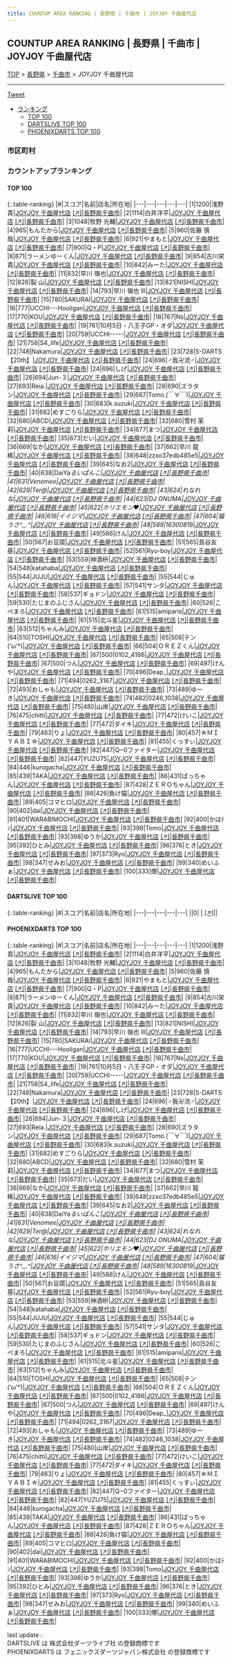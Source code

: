 ```yaml
---
title: COUNTUP AREA RANKING | 長野県 | 千曲市 | JOYJOY 千曲屋代店
---
```

## COUNTUP AREA RANKING | 長野県 | 千曲市 | JOYJOY 千曲屋代店

[TOP](/darts/rank/) > [長野県](/darts/rank/長野県/) > [千曲市](/darts/rank/長野県/千曲市/) > JOYJOY 千曲屋代店

___

<a href="https://twitter.com/share?ref_src=twsrc%5Etfw" data-text="COUNTUP AREA RANKING | 長野県千曲市JOYJOY 千曲屋代店" class="twitter-share-button" data-hashtags="DARTSLIVE,PHOENIXDARTS,darts,ダーツ" data-show-count="false">Tweet</a>

* [ランキング](#カウントアップランキング)
    * [TOP 100](#top-100)
    * [DARTSLIVE TOP 100](#dartslive-top-100)
    * [PHOENIXDARTS TOP 100](#phoenixdarts-top-100)

### 市区町村

<ul>

</ul>

### カウントアップランキング

#### TOP 100



{:.table-ranking}
|#|スコア|名前|店名|所在地|
|---|---|---|---|---|
|1|1200|<span class="rank-name-pd"><span class="pro-icon-pd"></span>浅野 貴</span>|<a href="/darts/rank/shops/91165.html">JOYJOY 千曲屋代店</a> <a href="https://vs.phoenixdarts.com/jp/shop/shopDetailInfo/s_91165?s_seq=91165">[↗]</a>|<a href="/darts/rank/長野県/千曲市">長野県千曲市</a>|
|2|1114|<span class="rank-name-pd">白井洋平</span>|<a href="/darts/rank/shops/91165.html">JOYJOY 千曲屋代店</a> <a href="https://vs.phoenixdarts.com/jp/shop/shopDetailInfo/s_91165?s_seq=91165">[↗]</a>|<a href="/darts/rank/長野県/千曲市">長野県千曲市</a>|
|3|1048|<span class="rank-name-pd"><span class="pro-icon-pd"></span>牧野 光輔</span>|<a href="/darts/rank/shops/91165.html">JOYJOY 千曲屋代店</a> <a href="https://vs.phoenixdarts.com/jp/shop/shopDetailInfo/s_91165?s_seq=91165">[↗]</a>|<a href="/darts/rank/長野県/千曲市">長野県千曲市</a>|
|4|965|<span class="rank-name-pd">もんたから</span>|<a href="/darts/rank/shops/91165.html">JOYJOY 千曲屋代店</a> <a href="https://vs.phoenixdarts.com/jp/shop/shopDetailInfo/s_91165?s_seq=91165">[↗]</a>|<a href="/darts/rank/長野県/千曲市">長野県千曲市</a>|
|5|960|<span class="rank-name-pd"><span class="pro-icon-pd"></span>佐藤  慎哉</span>|<a href="/darts/rank/shops/91165.html">JOYJOY 千曲屋代店</a> <a href="https://vs.phoenixdarts.com/jp/shop/shopDetailInfo/s_91165?s_seq=91165">[↗]</a>|<a href="/darts/rank/長野県/千曲市">長野県千曲市</a>|
|6|921|<span class="rank-name-pd">やまもと</span>|<a href="/darts/rank/shops/91165.html">JOYJOY 千曲屋代店</a> <a href="https://vs.phoenixdarts.com/jp/shop/shopDetailInfo/s_91165?s_seq=91165">[↗]</a>|<a href="/darts/rank/長野県/千曲市">長野県千曲市</a>|
|7|900|<span class="rank-name-pd">Q・P</span>|<a href="/darts/rank/shops/91165.html">JOYJOY 千曲屋代店</a> <a href="https://vs.phoenixdarts.com/jp/shop/shopDetailInfo/s_91165?s_seq=91165">[↗]</a>|<a href="/darts/rank/長野県/千曲市">長野県千曲市</a>|
|8|871|<span class="rank-name-pd">ラーメンゆーくん</span>|<a href="/darts/rank/shops/91165.html">JOYJOY 千曲屋代店</a> <a href="https://vs.phoenixdarts.com/jp/shop/shopDetailInfo/s_91165?s_seq=91165">[↗]</a>|<a href="/darts/rank/長野県/千曲市">長野県千曲市</a>|
|9|854|<span class="rank-name-pd">古川栄貴</span>|<a href="/darts/rank/shops/91165.html">JOYJOY 千曲屋代店</a> <a href="https://vs.phoenixdarts.com/jp/shop/shopDetailInfo/s_91165?s_seq=91165">[↗]</a>|<a href="/darts/rank/長野県/千曲市">長野県千曲市</a>|
|10|842|<span class="rank-name-pd">みーた</span>|<a href="/darts/rank/shops/91165.html">JOYJOY 千曲屋代店</a> <a href="https://vs.phoenixdarts.com/jp/shop/shopDetailInfo/s_91165?s_seq=91165">[↗]</a>|<a href="/darts/rank/長野県/千曲市">長野県千曲市</a>|
|11|832|<span class="rank-name-pd">早川 嶺也</span>|<a href="/darts/rank/shops/91165.html">JOYJOY 千曲屋代店</a> <a href="https://vs.phoenixdarts.com/jp/shop/shopDetailInfo/s_91165?s_seq=91165">[↗]</a>|<a href="/darts/rank/長野県/千曲市">長野県千曲市</a>|
|12|826|<span class="rank-name-pd">裂 山</span>|<a href="/darts/rank/shops/91165.html">JOYJOY 千曲屋代店</a> <a href="https://vs.phoenixdarts.com/jp/shop/shopDetailInfo/s_91165?s_seq=91165">[↗]</a>|<a href="/darts/rank/長野県/千曲市">長野県千曲市</a>|
|13|821|<span class="rank-name-pd">NISHI</span>|<a href="/darts/rank/shops/91165.html">JOYJOY 千曲屋代店</a> <a href="https://vs.phoenixdarts.com/jp/shop/shopDetailInfo/s_91165?s_seq=91165">[↗]</a>|<a href="/darts/rank/長野県/千曲市">長野県千曲市</a>|
|14|793|<span class="rank-name-pd">早川 嶺也 lll</span>|<a href="/darts/rank/shops/91165.html">JOYJOY 千曲屋代店</a> <a href="https://vs.phoenixdarts.com/jp/shop/shopDetailInfo/s_91165?s_seq=91165">[↗]</a>|<a href="/darts/rank/長野県/千曲市">長野県千曲市</a>|
|15|780|<span class="rank-name-pd">SAKURAI</span>|<a href="/darts/rank/shops/91165.html">JOYJOY 千曲屋代店</a> <a href="https://vs.phoenixdarts.com/jp/shop/shopDetailInfo/s_91165?s_seq=91165">[↗]</a>|<a href="/darts/rank/長野県/千曲市">長野県千曲市</a>|
|16|777|<span class="rank-name-pd">UCCHI---Hooligan</span>|<a href="/darts/rank/shops/91165.html">JOYJOY 千曲屋代店</a> <a href="https://vs.phoenixdarts.com/jp/shop/shopDetailInfo/s_91165?s_seq=91165">[↗]</a>|<a href="/darts/rank/長野県/千曲市">長野県千曲市</a>|
|17|770|<span class="rank-name-pd">KOU</span>|<a href="/darts/rank/shops/91165.html">JOYJOY 千曲屋代店</a> <a href="https://vs.phoenixdarts.com/jp/shop/shopDetailInfo/s_91165?s_seq=91165">[↗]</a>|<a href="/darts/rank/長野県/千曲市">長野県千曲市</a>|
|18|767|<span class="rank-name-pd">Ns</span>|<a href="/darts/rank/shops/91165.html">JOYJOY 千曲屋代店</a> <a href="https://vs.phoenixdarts.com/jp/shop/shopDetailInfo/s_91165?s_seq=91165">[↗]</a>|<a href="/darts/rank/長野県/千曲市">長野県千曲市</a>|
|19|761|<span class="rank-name-pd">10月5日・八王子GP・オダ</span>|<a href="/darts/rank/shops/91165.html">JOYJOY 千曲屋代店</a> <a href="https://vs.phoenixdarts.com/jp/shop/shopDetailInfo/s_91165?s_seq=91165">[↗]</a>|<a href="/darts/rank/長野県/千曲市">長野県千曲市</a>|
|20|759|<span class="rank-name-pd">UCCHI-----</span>|<a href="/darts/rank/shops/91165.html">JOYJOY 千曲屋代店</a> <a href="https://vs.phoenixdarts.com/jp/shop/shopDetailInfo/s_91165?s_seq=91165">[↗]</a>|<a href="/darts/rank/長野県/千曲市">長野県千曲市</a>|
|21|758|<span class="rank-name-pd">S4_life</span>|<a href="/darts/rank/shops/91165.html">JOYJOY 千曲屋代店</a> <a href="https://vs.phoenixdarts.com/jp/shop/shopDetailInfo/s_91165?s_seq=91165">[↗]</a>|<a href="/darts/rank/長野県/千曲市">長野県千曲市</a>|
|22|748|<span class="rank-name-pd">Nakamura</span>|<a href="/darts/rank/shops/91165.html">JOYJOY 千曲屋代店</a> <a href="https://vs.phoenixdarts.com/jp/shop/shopDetailInfo/s_91165?s_seq=91165">[↗]</a>|<a href="/darts/rank/長野県/千曲市">長野県千曲市</a>|
|23|728|<span class="rank-name-pd">S-DARTS【20th】</span>|<a href="/darts/rank/shops/91165.html">JOYJOY 千曲屋代店</a> <a href="https://vs.phoenixdarts.com/jp/shop/shopDetailInfo/s_91165?s_seq=91165">[↗]</a>|<a href="/darts/rank/長野県/千曲市">長野県千曲市</a>|
|24|696|<span class="rank-name-pd">♂我卍流♂</span>|<a href="/darts/rank/shops/91165.html">JOYJOY 千曲屋代店</a> <a href="https://vs.phoenixdarts.com/jp/shop/shopDetailInfo/s_91165?s_seq=91165">[↗]</a>|<a href="/darts/rank/長野県/千曲市">長野県千曲市</a>|
|24|696|<span class="rank-name-pd">しげ</span>|<a href="/darts/rank/shops/91165.html">JOYJOY 千曲屋代店</a> <a href="https://vs.phoenixdarts.com/jp/shop/shopDetailInfo/s_91165?s_seq=91165">[↗]</a>|<a href="/darts/rank/長野県/千曲市">長野県千曲市</a>|
|26|694|<span class="rank-name-pd">Jun-３</span>|<a href="/darts/rank/shops/91165.html">JOYJOY 千曲屋代店</a> <a href="https://vs.phoenixdarts.com/jp/shop/shopDetailInfo/s_91165?s_seq=91165">[↗]</a>|<a href="/darts/rank/長野県/千曲市">長野県千曲市</a>|
|27|693|<span class="rank-name-pd">Reia.</span>|<a href="/darts/rank/shops/91165.html">JOYJOY 千曲屋代店</a> <a href="https://vs.phoenixdarts.com/jp/shop/shopDetailInfo/s_91165?s_seq=91165">[↗]</a>|<a href="/darts/rank/長野県/千曲市">長野県千曲市</a>|
|28|690|<span class="rank-name-pd">ズラタン</span>|<a href="/darts/rank/shops/91165.html">JOYJOY 千曲屋代店</a> <a href="https://vs.phoenixdarts.com/jp/shop/shopDetailInfo/s_91165?s_seq=91165">[↗]</a>|<a href="/darts/rank/長野県/千曲市">長野県千曲市</a>|
|29|687|<span class="rank-name-pd">Tomo.(￣∀￣)</span>|<a href="/darts/rank/shops/91165.html">JOYJOY 千曲屋代店</a> <a href="https://vs.phoenixdarts.com/jp/shop/shopDetailInfo/s_91165?s_seq=91165">[↗]</a>|<a href="/darts/rank/長野県/千曲市">長野県千曲市</a>|
|30|683|<span class="rank-name-pd">k.suzuki</span>|<a href="/darts/rank/shops/91165.html">JOYJOY 千曲屋代店</a> <a href="https://vs.phoenixdarts.com/jp/shop/shopDetailInfo/s_91165?s_seq=91165">[↗]</a>|<a href="/darts/rank/長野県/千曲市">長野県千曲市</a>|
|31|682|<span class="rank-name-pd">めすごりら</span>|<a href="/darts/rank/shops/91165.html">JOYJOY 千曲屋代店</a> <a href="https://vs.phoenixdarts.com/jp/shop/shopDetailInfo/s_91165?s_seq=91165">[↗]</a>|<a href="/darts/rank/長野県/千曲市">長野県千曲市</a>|
|32|680|<span class="rank-name-pd">ABCD</span>|<a href="/darts/rank/shops/91165.html">JOYJOY 千曲屋代店</a> <a href="https://vs.phoenixdarts.com/jp/shop/shopDetailInfo/s_91165?s_seq=91165">[↗]</a>|<a href="/darts/rank/長野県/千曲市">長野県千曲市</a>|
|32|680|<span class="rank-name-pd">雪村 茉莉</span>|<a href="/darts/rank/shops/91165.html">JOYJOY 千曲屋代店</a> <a href="https://vs.phoenixdarts.com/jp/shop/shopDetailInfo/s_91165?s_seq=91165">[↗]</a>|<a href="/darts/rank/長野県/千曲市">長野県千曲市</a>|
|34|677|<span class="rank-name-pd">まつ</span>|<a href="/darts/rank/shops/91165.html">JOYJOY 千曲屋代店</a> <a href="https://vs.phoenixdarts.com/jp/shop/shopDetailInfo/s_91165?s_seq=91165">[↗]</a>|<a href="/darts/rank/長野県/千曲市">長野県千曲市</a>|
|35|673|<span class="rank-name-pd">だい</span>|<a href="/darts/rank/shops/91165.html">JOYJOY 千曲屋代店</a> <a href="https://vs.phoenixdarts.com/jp/shop/shopDetailInfo/s_91165?s_seq=91165">[↗]</a>|<a href="/darts/rank/長野県/千曲市">長野県千曲市</a>|
|36|669|<span class="rank-name-pd">なか</span>|<a href="/darts/rank/shops/91165.html">JOYJOY 千曲屋代店</a> <a href="https://vs.phoenixdarts.com/jp/shop/shopDetailInfo/s_91165?s_seq=91165">[↗]</a>|<a href="/darts/rank/長野県/千曲市">長野県千曲市</a>|
|37|662|<span class="rank-name-pd">早川 龍稀</span>|<a href="/darts/rank/shops/91165.html">JOYJOY 千曲屋代店</a> <a href="https://vs.phoenixdarts.com/jp/shop/shopDetailInfo/s_91165?s_seq=91165">[↗]</a>|<a href="/darts/rank/長野県/千曲市">長野県千曲市</a>|
|38|648|<span class="rank-name-pd">zzxo37edb485e5</span>|<a href="/darts/rank/shops/91165.html">JOYJOY 千曲屋代店</a> <a href="https://vs.phoenixdarts.com/jp/shop/shopDetailInfo/s_91165?s_seq=91165">[↗]</a>|<a href="/darts/rank/長野県/千曲市">長野県千曲市</a>|
|39|645|<span class="rank-name-pd">なお2</span>|<a href="/darts/rank/shops/91165.html">JOYJOY 千曲屋代店</a> <a href="https://vs.phoenixdarts.com/jp/shop/shopDetailInfo/s_91165?s_seq=91165">[↗]</a>|<a href="/darts/rank/長野県/千曲市">長野県千曲市</a>|
|40|638|<span class="rank-name-pd">DaiYa*るいぱんこ</span>|<a href="/darts/rank/shops/91165.html">JOYJOY 千曲屋代店</a> <a href="https://vs.phoenixdarts.com/jp/shop/shopDetailInfo/s_91165?s_seq=91165">[↗]</a>|<a href="/darts/rank/長野県/千曲市">長野県千曲市</a>|
|41|631|<span class="rank-name-pd">Venomee</span>|<a href="/darts/rank/shops/91165.html">JOYJOY 千曲屋代店</a> <a href="https://vs.phoenixdarts.com/jp/shop/shopDetailInfo/s_91165?s_seq=91165">[↗]</a>|<a href="/darts/rank/長野県/千曲市">長野県千曲市</a>|
|42|629|<span class="rank-name-pd">Ter@</span>|<a href="/darts/rank/shops/91165.html">JOYJOY 千曲屋代店</a> <a href="https://vs.phoenixdarts.com/jp/shop/shopDetailInfo/s_91165?s_seq=91165">[↗]</a>|<a href="/darts/rank/長野県/千曲市">長野県千曲市</a>|
|43|624|<span class="rank-name-pd">れなれな</span>|<a href="/darts/rank/shops/91165.html">JOYJOY 千曲屋代店</a> <a href="https://vs.phoenixdarts.com/jp/shop/shopDetailInfo/s_91165?s_seq=91165">[↗]</a>|<a href="/darts/rank/長野県/千曲市">長野県千曲市</a>|
|44|623|<span class="rank-name-pd">DJ ONUMA</span>|<a href="/darts/rank/shops/91165.html">JOYJOY 千曲屋代店</a> <a href="https://vs.phoenixdarts.com/jp/shop/shopDetailInfo/s_91165?s_seq=91165">[↗]</a>|<a href="/darts/rank/長野県/千曲市">長野県千曲市</a>|
|45|622|<span class="rank-name-pd">ホリエモン❤︎</span>|<a href="/darts/rank/shops/91165.html">JOYJOY 千曲屋代店</a> <a href="https://vs.phoenixdarts.com/jp/shop/shopDetailInfo/s_91165?s_seq=91165">[↗]</a>|<a href="/darts/rank/長野県/千曲市">長野県千曲市</a>|
|46|616|<span class="rank-name-pd">イイジマ</span>|<a href="/darts/rank/shops/91165.html">JOYJOY 千曲屋代店</a> <a href="https://vs.phoenixdarts.com/jp/shop/shopDetailInfo/s_91165?s_seq=91165">[↗]</a>|<a href="/darts/rank/長野県/千曲市">長野県千曲市</a>|
|47|604|<span class="rank-name-pd">猫うさ^._.^</span>|<a href="/darts/rank/shops/91165.html">JOYJOY 千曲屋代店</a> <a href="https://vs.phoenixdarts.com/jp/shop/shopDetailInfo/s_91165?s_seq=91165">[↗]</a>|<a href="/darts/rank/長野県/千曲市">長野県千曲市</a>|
|48|589|<span class="rank-name-pd">163008*19</span>|<a href="/darts/rank/shops/91165.html">JOYJOY 千曲屋代店</a> <a href="https://vs.phoenixdarts.com/jp/shop/shopDetailInfo/s_91165?s_seq=91165">[↗]</a>|<a href="/darts/rank/長野県/千曲市">長野県千曲市</a>|
|49|586|<span class="rank-name-pd">けん</span>|<a href="/darts/rank/shops/91165.html">JOYJOY 千曲屋代店</a> <a href="https://vs.phoenixdarts.com/jp/shop/shopDetailInfo/s_91165?s_seq=91165">[↗]</a>|<a href="/darts/rank/長野県/千曲市">長野県千曲市</a>|
|50|567|<span class="rank-name-pd">お豆腐</span>|<a href="/darts/rank/shops/91165.html">JOYJOY 千曲屋代店</a> <a href="https://vs.phoenixdarts.com/jp/shop/shopDetailInfo/s_91165?s_seq=91165">[↗]</a>|<a href="/darts/rank/長野県/千曲市">長野県千曲市</a>|
|51|565|<span class="rank-name-pd">島谷友基</span>|<a href="/darts/rank/shops/91165.html">JOYJOY 千曲屋代店</a> <a href="https://vs.phoenixdarts.com/jp/shop/shopDetailInfo/s_91165?s_seq=91165">[↗]</a>|<a href="/darts/rank/長野県/千曲市">長野県千曲市</a>|
|52|561|<span class="rank-name-pd">Ryu-boy</span>|<a href="/darts/rank/shops/91165.html">JOYJOY 千曲屋代店</a> <a href="https://vs.phoenixdarts.com/jp/shop/shopDetailInfo/s_91165?s_seq=91165">[↗]</a>|<a href="/darts/rank/長野県/千曲市">長野県千曲市</a>|
|53|559|<span class="rank-name-pd">神酒枡</span>|<a href="/darts/rank/shops/91165.html">JOYJOY 千曲屋代店</a> <a href="https://vs.phoenixdarts.com/jp/shop/shopDetailInfo/s_91165?s_seq=91165">[↗]</a>|<a href="/darts/rank/長野県/千曲市">長野県千曲市</a>|
|54|548|<span class="rank-name-pd">katahaba</span>|<a href="/darts/rank/shops/91165.html">JOYJOY 千曲屋代店</a> <a href="https://vs.phoenixdarts.com/jp/shop/shopDetailInfo/s_91165?s_seq=91165">[↗]</a>|<a href="/darts/rank/長野県/千曲市">長野県千曲市</a>|
|55|544|<span class="rank-name-pd">JUJU</span>|<a href="/darts/rank/shops/91165.html">JOYJOY 千曲屋代店</a> <a href="https://vs.phoenixdarts.com/jp/shop/shopDetailInfo/s_91165?s_seq=91165">[↗]</a>|<a href="/darts/rank/長野県/千曲市">長野県千曲市</a>|
|55|544|<span class="rank-name-pd">じゅん</span>|<a href="/darts/rank/shops/91165.html">JOYJOY 千曲屋代店</a> <a href="https://vs.phoenixdarts.com/jp/shop/shopDetailInfo/s_91165?s_seq=91165">[↗]</a>|<a href="/darts/rank/長野県/千曲市">長野県千曲市</a>|
|57|541|<span class="rank-name-pd">サンタ</span>|<a href="/darts/rank/shops/91165.html">JOYJOY 千曲屋代店</a> <a href="https://vs.phoenixdarts.com/jp/shop/shopDetailInfo/s_91165?s_seq=91165">[↗]</a>|<a href="/darts/rank/長野県/千曲市">長野県千曲市</a>|
|58|537|<span class="rank-name-pd">ギョドン</span>|<a href="/darts/rank/shops/91165.html">JOYJOY 千曲屋代店</a> <a href="https://vs.phoenixdarts.com/jp/shop/shopDetailInfo/s_91165?s_seq=91165">[↗]</a>|<a href="/darts/rank/長野県/千曲市">長野県千曲市</a>|
|59|530|<span class="rank-name-pd">たじまのふじさん</span>|<a href="/darts/rank/shops/91165.html">JOYJOY 千曲屋代店</a> <a href="https://vs.phoenixdarts.com/jp/shop/shopDetailInfo/s_91165?s_seq=91165">[↗]</a>|<a href="/darts/rank/長野県/千曲市">長野県千曲市</a>|
|60|526|<span class="rank-name-pd">こぺまろ</span>|<a href="/darts/rank/shops/91165.html">JOYJOY 千曲屋代店</a> <a href="https://vs.phoenixdarts.com/jp/shop/shopDetailInfo/s_91165?s_seq=91165">[↗]</a>|<a href="/darts/rank/長野県/千曲市">長野県千曲市</a>|
|61|515|<span class="rank-name-pd">amiparis</span>|<a href="/darts/rank/shops/91165.html">JOYJOY 千曲屋代店</a> <a href="https://vs.phoenixdarts.com/jp/shop/shopDetailInfo/s_91165?s_seq=91165">[↗]</a>|<a href="/darts/rank/長野県/千曲市">長野県千曲市</a>|
|61|515|<span class="rank-name-pd">北斗星</span>|<a href="/darts/rank/shops/91165.html">JOYJOY 千曲屋代店</a> <a href="https://vs.phoenixdarts.com/jp/shop/shopDetailInfo/s_91165?s_seq=91165">[↗]</a>|<a href="/darts/rank/長野県/千曲市">長野県千曲市</a>|
|63|512|<span class="rank-name-pd">ちゃんみ</span>|<a href="/darts/rank/shops/91165.html">JOYJOY 千曲屋代店</a> <a href="https://vs.phoenixdarts.com/jp/shop/shopDetailInfo/s_91165?s_seq=91165">[↗]</a>|<a href="/darts/rank/長野県/千曲市">長野県千曲市</a>|
|64|510|<span class="rank-name-pd">TOSHI</span>|<a href="/darts/rank/shops/91165.html">JOYJOY 千曲屋代店</a> <a href="https://vs.phoenixdarts.com/jp/shop/shopDetailInfo/s_91165?s_seq=91165">[↗]</a>|<a href="/darts/rank/長野県/千曲市">長野県千曲市</a>|
|65|508|<span class="rank-name-pd">テン(’ω’*)</span>|<a href="/darts/rank/shops/91165.html">JOYJOY 千曲屋代店</a> <a href="https://vs.phoenixdarts.com/jp/shop/shopDetailInfo/s_91165?s_seq=91165">[↗]</a>|<a href="/darts/rank/長野県/千曲市">長野県千曲市</a>|
|66|504|<span class="rank-name-pd">ＯＲＥＺくん</span>|<a href="/darts/rank/shops/91165.html">JOYJOY 千曲屋代店</a> <a href="https://vs.phoenixdarts.com/jp/shop/shopDetailInfo/s_91165?s_seq=91165">[↗]</a>|<a href="/darts/rank/長野県/千曲市">長野県千曲市</a>|
|67|500|<span class="rank-name-pd">0102_4186</span>|<a href="/darts/rank/shops/91165.html">JOYJOY 千曲屋代店</a> <a href="https://vs.phoenixdarts.com/jp/shop/shopDetailInfo/s_91165?s_seq=91165">[↗]</a>|<a href="/darts/rank/長野県/千曲市">長野県千曲市</a>|
|67|500|<span class="rank-name-pd">つん</span>|<a href="/darts/rank/shops/91165.html">JOYJOY 千曲屋代店</a> <a href="https://vs.phoenixdarts.com/jp/shop/shopDetailInfo/s_91165?s_seq=91165">[↗]</a>|<a href="/darts/rank/長野県/千曲市">長野県千曲市</a>|
|69|497|<span class="rank-name-pd">けんや</span>|<a href="/darts/rank/shops/91165.html">JOYJOY 千曲屋代店</a> <a href="https://vs.phoenixdarts.com/jp/shop/shopDetailInfo/s_91165?s_seq=91165">[↗]</a>|<a href="/darts/rank/長野県/千曲市">長野県千曲市</a>|
|70|496|<span class="rank-name-pd">Deap_</span>|<a href="/darts/rank/shops/91165.html">JOYJOY 千曲屋代店</a> <a href="https://vs.phoenixdarts.com/jp/shop/shopDetailInfo/s_91165?s_seq=91165">[↗]</a>|<a href="/darts/rank/長野県/千曲市">長野県千曲市</a>|
|71|494|<span class="rank-name-pd">0262_3167</span>|<a href="/darts/rank/shops/91165.html">JOYJOY 千曲屋代店</a> <a href="https://vs.phoenixdarts.com/jp/shop/shopDetailInfo/s_91165?s_seq=91165">[↗]</a>|<a href="/darts/rank/長野県/千曲市">長野県千曲市</a>|
|72|493|<span class="rank-name-pd">おしゃも</span>|<a href="/darts/rank/shops/91165.html">JOYJOY 千曲屋代店</a> <a href="https://vs.phoenixdarts.com/jp/shop/shopDetailInfo/s_91165?s_seq=91165">[↗]</a>|<a href="/darts/rank/長野県/千曲市">長野県千曲市</a>|
|73|489|<span class="rank-name-pd">ゆーき</span>|<a href="/darts/rank/shops/91165.html">JOYJOY 千曲屋代店</a> <a href="https://vs.phoenixdarts.com/jp/shop/shopDetailInfo/s_91165?s_seq=91165">[↗]</a>|<a href="/darts/rank/長野県/千曲市">長野県千曲市</a>|
|74|482|<span class="rank-name-pd">0246_1038</span>|<a href="/darts/rank/shops/91165.html">JOYJOY 千曲屋代店</a> <a href="https://vs.phoenixdarts.com/jp/shop/shopDetailInfo/s_91165?s_seq=91165">[↗]</a>|<a href="/darts/rank/長野県/千曲市">長野県千曲市</a>|
|75|480|<span class="rank-name-pd">山岸</span>|<a href="/darts/rank/shops/91165.html">JOYJOY 千曲屋代店</a> <a href="https://vs.phoenixdarts.com/jp/shop/shopDetailInfo/s_91165?s_seq=91165">[↗]</a>|<a href="/darts/rank/長野県/千曲市">長野県千曲市</a>|
|76|475|<span class="rank-name-pd">chitti</span>|<a href="/darts/rank/shops/91165.html">JOYJOY 千曲屋代店</a> <a href="https://vs.phoenixdarts.com/jp/shop/shopDetailInfo/s_91165?s_seq=91165">[↗]</a>|<a href="/darts/rank/長野県/千曲市">長野県千曲市</a>|
|77|472|<span class="rank-name-pd">けいこ</span>|<a href="/darts/rank/shops/91165.html">JOYJOY 千曲屋代店</a> <a href="https://vs.phoenixdarts.com/jp/shop/shopDetailInfo/s_91165?s_seq=91165">[↗]</a>|<a href="/darts/rank/長野県/千曲市">長野県千曲市</a>|
|77|472|<span class="rank-name-pd">ダイキ</span>|<a href="/darts/rank/shops/91165.html">JOYJOY 千曲屋代店</a> <a href="https://vs.phoenixdarts.com/jp/shop/shopDetailInfo/s_91165?s_seq=91165">[↗]</a>|<a href="/darts/rank/長野県/千曲市">長野県千曲市</a>|
|79|463|<span class="rank-name-pd">りょ</span>|<a href="/darts/rank/shops/91165.html">JOYJOY 千曲屋代店</a> <a href="https://vs.phoenixdarts.com/jp/shop/shopDetailInfo/s_91165?s_seq=91165">[↗]</a>|<a href="/darts/rank/長野県/千曲市">長野県千曲市</a>|
|80|457|<span class="rank-name-pd">☆ＭＩＹＡＢＩ☆</span>|<a href="/darts/rank/shops/91165.html">JOYJOY 千曲屋代店</a> <a href="https://vs.phoenixdarts.com/jp/shop/shopDetailInfo/s_91165?s_seq=91165">[↗]</a>|<a href="/darts/rank/長野県/千曲市">長野県千曲市</a>|
|81|455|<span class="rank-name-pd">くっすぃ</span>|<a href="/darts/rank/shops/91165.html">JOYJOY 千曲屋代店</a> <a href="https://vs.phoenixdarts.com/jp/shop/shopDetailInfo/s_91165?s_seq=91165">[↗]</a>|<a href="/darts/rank/長野県/千曲市">長野県千曲市</a>|
|82|447|<span class="rank-name-pd">Q−0ファイター</span>|<a href="/darts/rank/shops/91165.html">JOYJOY 千曲屋代店</a> <a href="https://vs.phoenixdarts.com/jp/shop/shopDetailInfo/s_91165?s_seq=91165">[↗]</a>|<a href="/darts/rank/長野県/千曲市">長野県千曲市</a>|
|82|447|<span class="rank-name-pd">YUZU75</span>|<a href="/darts/rank/shops/91165.html">JOYJOY 千曲屋代店</a> <a href="https://vs.phoenixdarts.com/jp/shop/shopDetailInfo/s_91165?s_seq=91165">[↗]</a>|<a href="/darts/rank/長野県/千曲市">長野県千曲市</a>|
|84|446|<span class="rank-name-pd">kurogacha</span>|<a href="/darts/rank/shops/91165.html">JOYJOY 千曲屋代店</a> <a href="https://vs.phoenixdarts.com/jp/shop/shopDetailInfo/s_91165?s_seq=91165">[↗]</a>|<a href="/darts/rank/長野県/千曲市">長野県千曲市</a>|
|85|439|<span class="rank-name-pd">TAKA</span>|<a href="/darts/rank/shops/91165.html">JOYJOY 千曲屋代店</a> <a href="https://vs.phoenixdarts.com/jp/shop/shopDetailInfo/s_91165?s_seq=91165">[↗]</a>|<a href="/darts/rank/長野県/千曲市">長野県千曲市</a>|
|86|431|<span class="rank-name-pd">ぱっちゃん</span>|<a href="/darts/rank/shops/91165.html">JOYJOY 千曲屋代店</a> <a href="https://vs.phoenixdarts.com/jp/shop/shopDetailInfo/s_91165?s_seq=91165">[↗]</a>|<a href="/darts/rank/長野県/千曲市">長野県千曲市</a>|
|87|428|<span class="rank-name-pd">ＺＥＲＯちゃん</span>|<a href="/darts/rank/shops/91165.html">JOYJOY 千曲屋代店</a> <a href="https://vs.phoenixdarts.com/jp/shop/shopDetailInfo/s_91165?s_seq=91165">[↗]</a>|<a href="/darts/rank/長野県/千曲市">長野県千曲市</a>|
|88|426|<span class="rank-name-pd">負け猫</span>|<a href="/darts/rank/shops/91165.html">JOYJOY 千曲屋代店</a> <a href="https://vs.phoenixdarts.com/jp/shop/shopDetailInfo/s_91165?s_seq=91165">[↗]</a>|<a href="/darts/rank/長野県/千曲市">長野県千曲市</a>|
|89|405|<span class="rank-name-pd">コマヒロ</span>|<a href="/darts/rank/shops/91165.html">JOYJOY 千曲屋代店</a> <a href="https://vs.phoenixdarts.com/jp/shop/shopDetailInfo/s_91165?s_seq=91165">[↗]</a>|<a href="/darts/rank/長野県/千曲市">長野県千曲市</a>|
|90|402|<span class="rank-name-pd">dai</span>|<a href="/darts/rank/shops/91165.html">JOYJOY 千曲屋代店</a> <a href="https://vs.phoenixdarts.com/jp/shop/shopDetailInfo/s_91165?s_seq=91165">[↗]</a>|<a href="/darts/rank/長野県/千曲市">長野県千曲市</a>|
|91|401|<span class="rank-name-pd">WARABIMOCHI</span>|<a href="/darts/rank/shops/91165.html">JOYJOY 千曲屋代店</a> <a href="https://vs.phoenixdarts.com/jp/shop/shopDetailInfo/s_91165?s_seq=91165">[↗]</a>|<a href="/darts/rank/長野県/千曲市">長野県千曲市</a>|
|92|400|<span class="rank-name-pd">かほﾃﾝ‪‪</span>|<a href="/darts/rank/shops/91165.html">JOYJOY 千曲屋代店</a> <a href="https://vs.phoenixdarts.com/jp/shop/shopDetailInfo/s_91165?s_seq=91165">[↗]</a>|<a href="/darts/rank/長野県/千曲市">長野県千曲市</a>|
|93|398|<span class="rank-name-pd">Tomo</span>|<a href="/darts/rank/shops/91165.html">JOYJOY 千曲屋代店</a> <a href="https://vs.phoenixdarts.com/jp/shop/shopDetailInfo/s_91165?s_seq=91165">[↗]</a>|<a href="/darts/rank/長野県/千曲市">長野県千曲市</a>|
|93|398|<span class="rank-name-pd">ゆうか</span>|<a href="/darts/rank/shops/91165.html">JOYJOY 千曲屋代店</a> <a href="https://vs.phoenixdarts.com/jp/shop/shopDetailInfo/s_91165?s_seq=91165">[↗]</a>|<a href="/darts/rank/長野県/千曲市">長野県千曲市</a>|
|95|392|<span class="rank-name-pd">ひとみ</span>|<a href="/darts/rank/shops/91165.html">JOYJOY 千曲屋代店</a> <a href="https://vs.phoenixdarts.com/jp/shop/shopDetailInfo/s_91165?s_seq=91165">[↗]</a>|<a href="/darts/rank/長野県/千曲市">長野県千曲市</a>|
|96|376|<span class="rank-name-pd">とき</span>|<a href="/darts/rank/shops/91165.html">JOYJOY 千曲屋代店</a> <a href="https://vs.phoenixdarts.com/jp/shop/shopDetailInfo/s_91165?s_seq=91165">[↗]</a>|<a href="/darts/rank/長野県/千曲市">長野県千曲市</a>|
|97|373|<span class="rank-name-pd">Ryo</span>|<a href="/darts/rank/shops/91165.html">JOYJOY 千曲屋代店</a> <a href="https://vs.phoenixdarts.com/jp/shop/shopDetailInfo/s_91165?s_seq=91165">[↗]</a>|<a href="/darts/rank/長野県/千曲市">長野県千曲市</a>|
|98|347|<span class="rank-name-pd">せみお</span>|<a href="/darts/rank/shops/91165.html">JOYJOY 千曲屋代店</a> <a href="https://vs.phoenixdarts.com/jp/shop/shopDetailInfo/s_91165?s_seq=91165">[↗]</a>|<a href="/darts/rank/長野県/千曲市">長野県千曲市</a>|
|99|340|<span class="rank-name-pd">めいふぁ</span>|<a href="/darts/rank/shops/91165.html">JOYJOY 千曲屋代店</a> <a href="https://vs.phoenixdarts.com/jp/shop/shopDetailInfo/s_91165?s_seq=91165">[↗]</a>|<a href="/darts/rank/長野県/千曲市">長野県千曲市</a>|
|100|333|<span class="rank-name-pd">煙</span>|<a href="/darts/rank/shops/91165.html">JOYJOY 千曲屋代店</a> <a href="https://vs.phoenixdarts.com/jp/shop/shopDetailInfo/s_91165?s_seq=91165">[↗]</a>|<a href="/darts/rank/長野県/千曲市">長野県千曲市</a>|


#### DARTSLIVE TOP 100



{:.table-ranking}
|#|スコア|名前|店名|所在地|
|---|---|---|---|---|
||0|<span class="rank-name-dl"> </span>|<a href="/darts/rank/shops/.html"></a> <a href="">[↗]</a>|<a href="/darts/rank//"></a>|


#### PHOENIXDARTS TOP 100



{:.table-ranking}
|#|スコア|名前|店名|所在地|
|---|---|---|---|---|
|1|1200|<span class="rank-name-pd"><span class="pro-icon-pd"></span>浅野 貴</span>|<a href="/darts/rank/shops/91165.html">JOYJOY 千曲屋代店</a> <a href="https://vs.phoenixdarts.com/jp/shop/shopDetailInfo/s_91165?s_seq=91165">[↗]</a>|<a href="/darts/rank/長野県/千曲市">長野県千曲市</a>|
|2|1114|<span class="rank-name-pd">白井洋平</span>|<a href="/darts/rank/shops/91165.html">JOYJOY 千曲屋代店</a> <a href="https://vs.phoenixdarts.com/jp/shop/shopDetailInfo/s_91165?s_seq=91165">[↗]</a>|<a href="/darts/rank/長野県/千曲市">長野県千曲市</a>|
|3|1048|<span class="rank-name-pd"><span class="pro-icon-pd"></span>牧野 光輔</span>|<a href="/darts/rank/shops/91165.html">JOYJOY 千曲屋代店</a> <a href="https://vs.phoenixdarts.com/jp/shop/shopDetailInfo/s_91165?s_seq=91165">[↗]</a>|<a href="/darts/rank/長野県/千曲市">長野県千曲市</a>|
|4|965|<span class="rank-name-pd">もんたから</span>|<a href="/darts/rank/shops/91165.html">JOYJOY 千曲屋代店</a> <a href="https://vs.phoenixdarts.com/jp/shop/shopDetailInfo/s_91165?s_seq=91165">[↗]</a>|<a href="/darts/rank/長野県/千曲市">長野県千曲市</a>|
|5|960|<span class="rank-name-pd"><span class="pro-icon-pd"></span>佐藤  慎哉</span>|<a href="/darts/rank/shops/91165.html">JOYJOY 千曲屋代店</a> <a href="https://vs.phoenixdarts.com/jp/shop/shopDetailInfo/s_91165?s_seq=91165">[↗]</a>|<a href="/darts/rank/長野県/千曲市">長野県千曲市</a>|
|6|921|<span class="rank-name-pd">やまもと</span>|<a href="/darts/rank/shops/91165.html">JOYJOY 千曲屋代店</a> <a href="https://vs.phoenixdarts.com/jp/shop/shopDetailInfo/s_91165?s_seq=91165">[↗]</a>|<a href="/darts/rank/長野県/千曲市">長野県千曲市</a>|
|7|900|<span class="rank-name-pd">Q・P</span>|<a href="/darts/rank/shops/91165.html">JOYJOY 千曲屋代店</a> <a href="https://vs.phoenixdarts.com/jp/shop/shopDetailInfo/s_91165?s_seq=91165">[↗]</a>|<a href="/darts/rank/長野県/千曲市">長野県千曲市</a>|
|8|871|<span class="rank-name-pd">ラーメンゆーくん</span>|<a href="/darts/rank/shops/91165.html">JOYJOY 千曲屋代店</a> <a href="https://vs.phoenixdarts.com/jp/shop/shopDetailInfo/s_91165?s_seq=91165">[↗]</a>|<a href="/darts/rank/長野県/千曲市">長野県千曲市</a>|
|9|854|<span class="rank-name-pd">古川栄貴</span>|<a href="/darts/rank/shops/91165.html">JOYJOY 千曲屋代店</a> <a href="https://vs.phoenixdarts.com/jp/shop/shopDetailInfo/s_91165?s_seq=91165">[↗]</a>|<a href="/darts/rank/長野県/千曲市">長野県千曲市</a>|
|10|842|<span class="rank-name-pd">みーた</span>|<a href="/darts/rank/shops/91165.html">JOYJOY 千曲屋代店</a> <a href="https://vs.phoenixdarts.com/jp/shop/shopDetailInfo/s_91165?s_seq=91165">[↗]</a>|<a href="/darts/rank/長野県/千曲市">長野県千曲市</a>|
|11|832|<span class="rank-name-pd">早川 嶺也</span>|<a href="/darts/rank/shops/91165.html">JOYJOY 千曲屋代店</a> <a href="https://vs.phoenixdarts.com/jp/shop/shopDetailInfo/s_91165?s_seq=91165">[↗]</a>|<a href="/darts/rank/長野県/千曲市">長野県千曲市</a>|
|12|826|<span class="rank-name-pd">裂 山</span>|<a href="/darts/rank/shops/91165.html">JOYJOY 千曲屋代店</a> <a href="https://vs.phoenixdarts.com/jp/shop/shopDetailInfo/s_91165?s_seq=91165">[↗]</a>|<a href="/darts/rank/長野県/千曲市">長野県千曲市</a>|
|13|821|<span class="rank-name-pd">NISHI</span>|<a href="/darts/rank/shops/91165.html">JOYJOY 千曲屋代店</a> <a href="https://vs.phoenixdarts.com/jp/shop/shopDetailInfo/s_91165?s_seq=91165">[↗]</a>|<a href="/darts/rank/長野県/千曲市">長野県千曲市</a>|
|14|793|<span class="rank-name-pd">早川 嶺也 lll</span>|<a href="/darts/rank/shops/91165.html">JOYJOY 千曲屋代店</a> <a href="https://vs.phoenixdarts.com/jp/shop/shopDetailInfo/s_91165?s_seq=91165">[↗]</a>|<a href="/darts/rank/長野県/千曲市">長野県千曲市</a>|
|15|780|<span class="rank-name-pd">SAKURAI</span>|<a href="/darts/rank/shops/91165.html">JOYJOY 千曲屋代店</a> <a href="https://vs.phoenixdarts.com/jp/shop/shopDetailInfo/s_91165?s_seq=91165">[↗]</a>|<a href="/darts/rank/長野県/千曲市">長野県千曲市</a>|
|16|777|<span class="rank-name-pd">UCCHI---Hooligan</span>|<a href="/darts/rank/shops/91165.html">JOYJOY 千曲屋代店</a> <a href="https://vs.phoenixdarts.com/jp/shop/shopDetailInfo/s_91165?s_seq=91165">[↗]</a>|<a href="/darts/rank/長野県/千曲市">長野県千曲市</a>|
|17|770|<span class="rank-name-pd">KOU</span>|<a href="/darts/rank/shops/91165.html">JOYJOY 千曲屋代店</a> <a href="https://vs.phoenixdarts.com/jp/shop/shopDetailInfo/s_91165?s_seq=91165">[↗]</a>|<a href="/darts/rank/長野県/千曲市">長野県千曲市</a>|
|18|767|<span class="rank-name-pd">Ns</span>|<a href="/darts/rank/shops/91165.html">JOYJOY 千曲屋代店</a> <a href="https://vs.phoenixdarts.com/jp/shop/shopDetailInfo/s_91165?s_seq=91165">[↗]</a>|<a href="/darts/rank/長野県/千曲市">長野県千曲市</a>|
|19|761|<span class="rank-name-pd">10月5日・八王子GP・オダ</span>|<a href="/darts/rank/shops/91165.html">JOYJOY 千曲屋代店</a> <a href="https://vs.phoenixdarts.com/jp/shop/shopDetailInfo/s_91165?s_seq=91165">[↗]</a>|<a href="/darts/rank/長野県/千曲市">長野県千曲市</a>|
|20|759|<span class="rank-name-pd">UCCHI-----</span>|<a href="/darts/rank/shops/91165.html">JOYJOY 千曲屋代店</a> <a href="https://vs.phoenixdarts.com/jp/shop/shopDetailInfo/s_91165?s_seq=91165">[↗]</a>|<a href="/darts/rank/長野県/千曲市">長野県千曲市</a>|
|21|758|<span class="rank-name-pd">S4_life</span>|<a href="/darts/rank/shops/91165.html">JOYJOY 千曲屋代店</a> <a href="https://vs.phoenixdarts.com/jp/shop/shopDetailInfo/s_91165?s_seq=91165">[↗]</a>|<a href="/darts/rank/長野県/千曲市">長野県千曲市</a>|
|22|748|<span class="rank-name-pd">Nakamura</span>|<a href="/darts/rank/shops/91165.html">JOYJOY 千曲屋代店</a> <a href="https://vs.phoenixdarts.com/jp/shop/shopDetailInfo/s_91165?s_seq=91165">[↗]</a>|<a href="/darts/rank/長野県/千曲市">長野県千曲市</a>|
|23|728|<span class="rank-name-pd">S-DARTS【20th】</span>|<a href="/darts/rank/shops/91165.html">JOYJOY 千曲屋代店</a> <a href="https://vs.phoenixdarts.com/jp/shop/shopDetailInfo/s_91165?s_seq=91165">[↗]</a>|<a href="/darts/rank/長野県/千曲市">長野県千曲市</a>|
|24|696|<span class="rank-name-pd">♂我卍流♂</span>|<a href="/darts/rank/shops/91165.html">JOYJOY 千曲屋代店</a> <a href="https://vs.phoenixdarts.com/jp/shop/shopDetailInfo/s_91165?s_seq=91165">[↗]</a>|<a href="/darts/rank/長野県/千曲市">長野県千曲市</a>|
|24|696|<span class="rank-name-pd">しげ</span>|<a href="/darts/rank/shops/91165.html">JOYJOY 千曲屋代店</a> <a href="https://vs.phoenixdarts.com/jp/shop/shopDetailInfo/s_91165?s_seq=91165">[↗]</a>|<a href="/darts/rank/長野県/千曲市">長野県千曲市</a>|
|26|694|<span class="rank-name-pd">Jun-３</span>|<a href="/darts/rank/shops/91165.html">JOYJOY 千曲屋代店</a> <a href="https://vs.phoenixdarts.com/jp/shop/shopDetailInfo/s_91165?s_seq=91165">[↗]</a>|<a href="/darts/rank/長野県/千曲市">長野県千曲市</a>|
|27|693|<span class="rank-name-pd">Reia.</span>|<a href="/darts/rank/shops/91165.html">JOYJOY 千曲屋代店</a> <a href="https://vs.phoenixdarts.com/jp/shop/shopDetailInfo/s_91165?s_seq=91165">[↗]</a>|<a href="/darts/rank/長野県/千曲市">長野県千曲市</a>|
|28|690|<span class="rank-name-pd">ズラタン</span>|<a href="/darts/rank/shops/91165.html">JOYJOY 千曲屋代店</a> <a href="https://vs.phoenixdarts.com/jp/shop/shopDetailInfo/s_91165?s_seq=91165">[↗]</a>|<a href="/darts/rank/長野県/千曲市">長野県千曲市</a>|
|29|687|<span class="rank-name-pd">Tomo.(￣∀￣)</span>|<a href="/darts/rank/shops/91165.html">JOYJOY 千曲屋代店</a> <a href="https://vs.phoenixdarts.com/jp/shop/shopDetailInfo/s_91165?s_seq=91165">[↗]</a>|<a href="/darts/rank/長野県/千曲市">長野県千曲市</a>|
|30|683|<span class="rank-name-pd">k.suzuki</span>|<a href="/darts/rank/shops/91165.html">JOYJOY 千曲屋代店</a> <a href="https://vs.phoenixdarts.com/jp/shop/shopDetailInfo/s_91165?s_seq=91165">[↗]</a>|<a href="/darts/rank/長野県/千曲市">長野県千曲市</a>|
|31|682|<span class="rank-name-pd">めすごりら</span>|<a href="/darts/rank/shops/91165.html">JOYJOY 千曲屋代店</a> <a href="https://vs.phoenixdarts.com/jp/shop/shopDetailInfo/s_91165?s_seq=91165">[↗]</a>|<a href="/darts/rank/長野県/千曲市">長野県千曲市</a>|
|32|680|<span class="rank-name-pd">ABCD</span>|<a href="/darts/rank/shops/91165.html">JOYJOY 千曲屋代店</a> <a href="https://vs.phoenixdarts.com/jp/shop/shopDetailInfo/s_91165?s_seq=91165">[↗]</a>|<a href="/darts/rank/長野県/千曲市">長野県千曲市</a>|
|32|680|<span class="rank-name-pd">雪村 茉莉</span>|<a href="/darts/rank/shops/91165.html">JOYJOY 千曲屋代店</a> <a href="https://vs.phoenixdarts.com/jp/shop/shopDetailInfo/s_91165?s_seq=91165">[↗]</a>|<a href="/darts/rank/長野県/千曲市">長野県千曲市</a>|
|34|677|<span class="rank-name-pd">まつ</span>|<a href="/darts/rank/shops/91165.html">JOYJOY 千曲屋代店</a> <a href="https://vs.phoenixdarts.com/jp/shop/shopDetailInfo/s_91165?s_seq=91165">[↗]</a>|<a href="/darts/rank/長野県/千曲市">長野県千曲市</a>|
|35|673|<span class="rank-name-pd">だい</span>|<a href="/darts/rank/shops/91165.html">JOYJOY 千曲屋代店</a> <a href="https://vs.phoenixdarts.com/jp/shop/shopDetailInfo/s_91165?s_seq=91165">[↗]</a>|<a href="/darts/rank/長野県/千曲市">長野県千曲市</a>|
|36|669|<span class="rank-name-pd">なか</span>|<a href="/darts/rank/shops/91165.html">JOYJOY 千曲屋代店</a> <a href="https://vs.phoenixdarts.com/jp/shop/shopDetailInfo/s_91165?s_seq=91165">[↗]</a>|<a href="/darts/rank/長野県/千曲市">長野県千曲市</a>|
|37|662|<span class="rank-name-pd">早川 龍稀</span>|<a href="/darts/rank/shops/91165.html">JOYJOY 千曲屋代店</a> <a href="https://vs.phoenixdarts.com/jp/shop/shopDetailInfo/s_91165?s_seq=91165">[↗]</a>|<a href="/darts/rank/長野県/千曲市">長野県千曲市</a>|
|38|648|<span class="rank-name-pd">zzxo37edb485e5</span>|<a href="/darts/rank/shops/91165.html">JOYJOY 千曲屋代店</a> <a href="https://vs.phoenixdarts.com/jp/shop/shopDetailInfo/s_91165?s_seq=91165">[↗]</a>|<a href="/darts/rank/長野県/千曲市">長野県千曲市</a>|
|39|645|<span class="rank-name-pd">なお2</span>|<a href="/darts/rank/shops/91165.html">JOYJOY 千曲屋代店</a> <a href="https://vs.phoenixdarts.com/jp/shop/shopDetailInfo/s_91165?s_seq=91165">[↗]</a>|<a href="/darts/rank/長野県/千曲市">長野県千曲市</a>|
|40|638|<span class="rank-name-pd">DaiYa*るいぱんこ</span>|<a href="/darts/rank/shops/91165.html">JOYJOY 千曲屋代店</a> <a href="https://vs.phoenixdarts.com/jp/shop/shopDetailInfo/s_91165?s_seq=91165">[↗]</a>|<a href="/darts/rank/長野県/千曲市">長野県千曲市</a>|
|41|631|<span class="rank-name-pd">Venomee</span>|<a href="/darts/rank/shops/91165.html">JOYJOY 千曲屋代店</a> <a href="https://vs.phoenixdarts.com/jp/shop/shopDetailInfo/s_91165?s_seq=91165">[↗]</a>|<a href="/darts/rank/長野県/千曲市">長野県千曲市</a>|
|42|629|<span class="rank-name-pd">Ter@</span>|<a href="/darts/rank/shops/91165.html">JOYJOY 千曲屋代店</a> <a href="https://vs.phoenixdarts.com/jp/shop/shopDetailInfo/s_91165?s_seq=91165">[↗]</a>|<a href="/darts/rank/長野県/千曲市">長野県千曲市</a>|
|43|624|<span class="rank-name-pd">れなれな</span>|<a href="/darts/rank/shops/91165.html">JOYJOY 千曲屋代店</a> <a href="https://vs.phoenixdarts.com/jp/shop/shopDetailInfo/s_91165?s_seq=91165">[↗]</a>|<a href="/darts/rank/長野県/千曲市">長野県千曲市</a>|
|44|623|<span class="rank-name-pd">DJ ONUMA</span>|<a href="/darts/rank/shops/91165.html">JOYJOY 千曲屋代店</a> <a href="https://vs.phoenixdarts.com/jp/shop/shopDetailInfo/s_91165?s_seq=91165">[↗]</a>|<a href="/darts/rank/長野県/千曲市">長野県千曲市</a>|
|45|622|<span class="rank-name-pd">ホリエモン❤︎</span>|<a href="/darts/rank/shops/91165.html">JOYJOY 千曲屋代店</a> <a href="https://vs.phoenixdarts.com/jp/shop/shopDetailInfo/s_91165?s_seq=91165">[↗]</a>|<a href="/darts/rank/長野県/千曲市">長野県千曲市</a>|
|46|616|<span class="rank-name-pd">イイジマ</span>|<a href="/darts/rank/shops/91165.html">JOYJOY 千曲屋代店</a> <a href="https://vs.phoenixdarts.com/jp/shop/shopDetailInfo/s_91165?s_seq=91165">[↗]</a>|<a href="/darts/rank/長野県/千曲市">長野県千曲市</a>|
|47|604|<span class="rank-name-pd">猫うさ^._.^</span>|<a href="/darts/rank/shops/91165.html">JOYJOY 千曲屋代店</a> <a href="https://vs.phoenixdarts.com/jp/shop/shopDetailInfo/s_91165?s_seq=91165">[↗]</a>|<a href="/darts/rank/長野県/千曲市">長野県千曲市</a>|
|48|589|<span class="rank-name-pd">163008*19</span>|<a href="/darts/rank/shops/91165.html">JOYJOY 千曲屋代店</a> <a href="https://vs.phoenixdarts.com/jp/shop/shopDetailInfo/s_91165?s_seq=91165">[↗]</a>|<a href="/darts/rank/長野県/千曲市">長野県千曲市</a>|
|49|586|<span class="rank-name-pd">けん</span>|<a href="/darts/rank/shops/91165.html">JOYJOY 千曲屋代店</a> <a href="https://vs.phoenixdarts.com/jp/shop/shopDetailInfo/s_91165?s_seq=91165">[↗]</a>|<a href="/darts/rank/長野県/千曲市">長野県千曲市</a>|
|50|567|<span class="rank-name-pd">お豆腐</span>|<a href="/darts/rank/shops/91165.html">JOYJOY 千曲屋代店</a> <a href="https://vs.phoenixdarts.com/jp/shop/shopDetailInfo/s_91165?s_seq=91165">[↗]</a>|<a href="/darts/rank/長野県/千曲市">長野県千曲市</a>|
|51|565|<span class="rank-name-pd">島谷友基</span>|<a href="/darts/rank/shops/91165.html">JOYJOY 千曲屋代店</a> <a href="https://vs.phoenixdarts.com/jp/shop/shopDetailInfo/s_91165?s_seq=91165">[↗]</a>|<a href="/darts/rank/長野県/千曲市">長野県千曲市</a>|
|52|561|<span class="rank-name-pd">Ryu-boy</span>|<a href="/darts/rank/shops/91165.html">JOYJOY 千曲屋代店</a> <a href="https://vs.phoenixdarts.com/jp/shop/shopDetailInfo/s_91165?s_seq=91165">[↗]</a>|<a href="/darts/rank/長野県/千曲市">長野県千曲市</a>|
|53|559|<span class="rank-name-pd">神酒枡</span>|<a href="/darts/rank/shops/91165.html">JOYJOY 千曲屋代店</a> <a href="https://vs.phoenixdarts.com/jp/shop/shopDetailInfo/s_91165?s_seq=91165">[↗]</a>|<a href="/darts/rank/長野県/千曲市">長野県千曲市</a>|
|54|548|<span class="rank-name-pd">katahaba</span>|<a href="/darts/rank/shops/91165.html">JOYJOY 千曲屋代店</a> <a href="https://vs.phoenixdarts.com/jp/shop/shopDetailInfo/s_91165?s_seq=91165">[↗]</a>|<a href="/darts/rank/長野県/千曲市">長野県千曲市</a>|
|55|544|<span class="rank-name-pd">JUJU</span>|<a href="/darts/rank/shops/91165.html">JOYJOY 千曲屋代店</a> <a href="https://vs.phoenixdarts.com/jp/shop/shopDetailInfo/s_91165?s_seq=91165">[↗]</a>|<a href="/darts/rank/長野県/千曲市">長野県千曲市</a>|
|55|544|<span class="rank-name-pd">じゅん</span>|<a href="/darts/rank/shops/91165.html">JOYJOY 千曲屋代店</a> <a href="https://vs.phoenixdarts.com/jp/shop/shopDetailInfo/s_91165?s_seq=91165">[↗]</a>|<a href="/darts/rank/長野県/千曲市">長野県千曲市</a>|
|57|541|<span class="rank-name-pd">サンタ</span>|<a href="/darts/rank/shops/91165.html">JOYJOY 千曲屋代店</a> <a href="https://vs.phoenixdarts.com/jp/shop/shopDetailInfo/s_91165?s_seq=91165">[↗]</a>|<a href="/darts/rank/長野県/千曲市">長野県千曲市</a>|
|58|537|<span class="rank-name-pd">ギョドン</span>|<a href="/darts/rank/shops/91165.html">JOYJOY 千曲屋代店</a> <a href="https://vs.phoenixdarts.com/jp/shop/shopDetailInfo/s_91165?s_seq=91165">[↗]</a>|<a href="/darts/rank/長野県/千曲市">長野県千曲市</a>|
|59|530|<span class="rank-name-pd">たじまのふじさん</span>|<a href="/darts/rank/shops/91165.html">JOYJOY 千曲屋代店</a> <a href="https://vs.phoenixdarts.com/jp/shop/shopDetailInfo/s_91165?s_seq=91165">[↗]</a>|<a href="/darts/rank/長野県/千曲市">長野県千曲市</a>|
|60|526|<span class="rank-name-pd">こぺまろ</span>|<a href="/darts/rank/shops/91165.html">JOYJOY 千曲屋代店</a> <a href="https://vs.phoenixdarts.com/jp/shop/shopDetailInfo/s_91165?s_seq=91165">[↗]</a>|<a href="/darts/rank/長野県/千曲市">長野県千曲市</a>|
|61|515|<span class="rank-name-pd">amiparis</span>|<a href="/darts/rank/shops/91165.html">JOYJOY 千曲屋代店</a> <a href="https://vs.phoenixdarts.com/jp/shop/shopDetailInfo/s_91165?s_seq=91165">[↗]</a>|<a href="/darts/rank/長野県/千曲市">長野県千曲市</a>|
|61|515|<span class="rank-name-pd">北斗星</span>|<a href="/darts/rank/shops/91165.html">JOYJOY 千曲屋代店</a> <a href="https://vs.phoenixdarts.com/jp/shop/shopDetailInfo/s_91165?s_seq=91165">[↗]</a>|<a href="/darts/rank/長野県/千曲市">長野県千曲市</a>|
|63|512|<span class="rank-name-pd">ちゃんみ</span>|<a href="/darts/rank/shops/91165.html">JOYJOY 千曲屋代店</a> <a href="https://vs.phoenixdarts.com/jp/shop/shopDetailInfo/s_91165?s_seq=91165">[↗]</a>|<a href="/darts/rank/長野県/千曲市">長野県千曲市</a>|
|64|510|<span class="rank-name-pd">TOSHI</span>|<a href="/darts/rank/shops/91165.html">JOYJOY 千曲屋代店</a> <a href="https://vs.phoenixdarts.com/jp/shop/shopDetailInfo/s_91165?s_seq=91165">[↗]</a>|<a href="/darts/rank/長野県/千曲市">長野県千曲市</a>|
|65|508|<span class="rank-name-pd">テン(’ω’*)</span>|<a href="/darts/rank/shops/91165.html">JOYJOY 千曲屋代店</a> <a href="https://vs.phoenixdarts.com/jp/shop/shopDetailInfo/s_91165?s_seq=91165">[↗]</a>|<a href="/darts/rank/長野県/千曲市">長野県千曲市</a>|
|66|504|<span class="rank-name-pd">ＯＲＥＺくん</span>|<a href="/darts/rank/shops/91165.html">JOYJOY 千曲屋代店</a> <a href="https://vs.phoenixdarts.com/jp/shop/shopDetailInfo/s_91165?s_seq=91165">[↗]</a>|<a href="/darts/rank/長野県/千曲市">長野県千曲市</a>|
|67|500|<span class="rank-name-pd">0102_4186</span>|<a href="/darts/rank/shops/91165.html">JOYJOY 千曲屋代店</a> <a href="https://vs.phoenixdarts.com/jp/shop/shopDetailInfo/s_91165?s_seq=91165">[↗]</a>|<a href="/darts/rank/長野県/千曲市">長野県千曲市</a>|
|67|500|<span class="rank-name-pd">つん</span>|<a href="/darts/rank/shops/91165.html">JOYJOY 千曲屋代店</a> <a href="https://vs.phoenixdarts.com/jp/shop/shopDetailInfo/s_91165?s_seq=91165">[↗]</a>|<a href="/darts/rank/長野県/千曲市">長野県千曲市</a>|
|69|497|<span class="rank-name-pd">けんや</span>|<a href="/darts/rank/shops/91165.html">JOYJOY 千曲屋代店</a> <a href="https://vs.phoenixdarts.com/jp/shop/shopDetailInfo/s_91165?s_seq=91165">[↗]</a>|<a href="/darts/rank/長野県/千曲市">長野県千曲市</a>|
|70|496|<span class="rank-name-pd">Deap_</span>|<a href="/darts/rank/shops/91165.html">JOYJOY 千曲屋代店</a> <a href="https://vs.phoenixdarts.com/jp/shop/shopDetailInfo/s_91165?s_seq=91165">[↗]</a>|<a href="/darts/rank/長野県/千曲市">長野県千曲市</a>|
|71|494|<span class="rank-name-pd">0262_3167</span>|<a href="/darts/rank/shops/91165.html">JOYJOY 千曲屋代店</a> <a href="https://vs.phoenixdarts.com/jp/shop/shopDetailInfo/s_91165?s_seq=91165">[↗]</a>|<a href="/darts/rank/長野県/千曲市">長野県千曲市</a>|
|72|493|<span class="rank-name-pd">おしゃも</span>|<a href="/darts/rank/shops/91165.html">JOYJOY 千曲屋代店</a> <a href="https://vs.phoenixdarts.com/jp/shop/shopDetailInfo/s_91165?s_seq=91165">[↗]</a>|<a href="/darts/rank/長野県/千曲市">長野県千曲市</a>|
|73|489|<span class="rank-name-pd">ゆーき</span>|<a href="/darts/rank/shops/91165.html">JOYJOY 千曲屋代店</a> <a href="https://vs.phoenixdarts.com/jp/shop/shopDetailInfo/s_91165?s_seq=91165">[↗]</a>|<a href="/darts/rank/長野県/千曲市">長野県千曲市</a>|
|74|482|<span class="rank-name-pd">0246_1038</span>|<a href="/darts/rank/shops/91165.html">JOYJOY 千曲屋代店</a> <a href="https://vs.phoenixdarts.com/jp/shop/shopDetailInfo/s_91165?s_seq=91165">[↗]</a>|<a href="/darts/rank/長野県/千曲市">長野県千曲市</a>|
|75|480|<span class="rank-name-pd">山岸</span>|<a href="/darts/rank/shops/91165.html">JOYJOY 千曲屋代店</a> <a href="https://vs.phoenixdarts.com/jp/shop/shopDetailInfo/s_91165?s_seq=91165">[↗]</a>|<a href="/darts/rank/長野県/千曲市">長野県千曲市</a>|
|76|475|<span class="rank-name-pd">chitti</span>|<a href="/darts/rank/shops/91165.html">JOYJOY 千曲屋代店</a> <a href="https://vs.phoenixdarts.com/jp/shop/shopDetailInfo/s_91165?s_seq=91165">[↗]</a>|<a href="/darts/rank/長野県/千曲市">長野県千曲市</a>|
|77|472|<span class="rank-name-pd">けいこ</span>|<a href="/darts/rank/shops/91165.html">JOYJOY 千曲屋代店</a> <a href="https://vs.phoenixdarts.com/jp/shop/shopDetailInfo/s_91165?s_seq=91165">[↗]</a>|<a href="/darts/rank/長野県/千曲市">長野県千曲市</a>|
|77|472|<span class="rank-name-pd">ダイキ</span>|<a href="/darts/rank/shops/91165.html">JOYJOY 千曲屋代店</a> <a href="https://vs.phoenixdarts.com/jp/shop/shopDetailInfo/s_91165?s_seq=91165">[↗]</a>|<a href="/darts/rank/長野県/千曲市">長野県千曲市</a>|
|79|463|<span class="rank-name-pd">りょ</span>|<a href="/darts/rank/shops/91165.html">JOYJOY 千曲屋代店</a> <a href="https://vs.phoenixdarts.com/jp/shop/shopDetailInfo/s_91165?s_seq=91165">[↗]</a>|<a href="/darts/rank/長野県/千曲市">長野県千曲市</a>|
|80|457|<span class="rank-name-pd">☆ＭＩＹＡＢＩ☆</span>|<a href="/darts/rank/shops/91165.html">JOYJOY 千曲屋代店</a> <a href="https://vs.phoenixdarts.com/jp/shop/shopDetailInfo/s_91165?s_seq=91165">[↗]</a>|<a href="/darts/rank/長野県/千曲市">長野県千曲市</a>|
|81|455|<span class="rank-name-pd">くっすぃ</span>|<a href="/darts/rank/shops/91165.html">JOYJOY 千曲屋代店</a> <a href="https://vs.phoenixdarts.com/jp/shop/shopDetailInfo/s_91165?s_seq=91165">[↗]</a>|<a href="/darts/rank/長野県/千曲市">長野県千曲市</a>|
|82|447|<span class="rank-name-pd">Q−0ファイター</span>|<a href="/darts/rank/shops/91165.html">JOYJOY 千曲屋代店</a> <a href="https://vs.phoenixdarts.com/jp/shop/shopDetailInfo/s_91165?s_seq=91165">[↗]</a>|<a href="/darts/rank/長野県/千曲市">長野県千曲市</a>|
|82|447|<span class="rank-name-pd">YUZU75</span>|<a href="/darts/rank/shops/91165.html">JOYJOY 千曲屋代店</a> <a href="https://vs.phoenixdarts.com/jp/shop/shopDetailInfo/s_91165?s_seq=91165">[↗]</a>|<a href="/darts/rank/長野県/千曲市">長野県千曲市</a>|
|84|446|<span class="rank-name-pd">kurogacha</span>|<a href="/darts/rank/shops/91165.html">JOYJOY 千曲屋代店</a> <a href="https://vs.phoenixdarts.com/jp/shop/shopDetailInfo/s_91165?s_seq=91165">[↗]</a>|<a href="/darts/rank/長野県/千曲市">長野県千曲市</a>|
|85|439|<span class="rank-name-pd">TAKA</span>|<a href="/darts/rank/shops/91165.html">JOYJOY 千曲屋代店</a> <a href="https://vs.phoenixdarts.com/jp/shop/shopDetailInfo/s_91165?s_seq=91165">[↗]</a>|<a href="/darts/rank/長野県/千曲市">長野県千曲市</a>|
|86|431|<span class="rank-name-pd">ぱっちゃん</span>|<a href="/darts/rank/shops/91165.html">JOYJOY 千曲屋代店</a> <a href="https://vs.phoenixdarts.com/jp/shop/shopDetailInfo/s_91165?s_seq=91165">[↗]</a>|<a href="/darts/rank/長野県/千曲市">長野県千曲市</a>|
|87|428|<span class="rank-name-pd">ＺＥＲＯちゃん</span>|<a href="/darts/rank/shops/91165.html">JOYJOY 千曲屋代店</a> <a href="https://vs.phoenixdarts.com/jp/shop/shopDetailInfo/s_91165?s_seq=91165">[↗]</a>|<a href="/darts/rank/長野県/千曲市">長野県千曲市</a>|
|88|426|<span class="rank-name-pd">負け猫</span>|<a href="/darts/rank/shops/91165.html">JOYJOY 千曲屋代店</a> <a href="https://vs.phoenixdarts.com/jp/shop/shopDetailInfo/s_91165?s_seq=91165">[↗]</a>|<a href="/darts/rank/長野県/千曲市">長野県千曲市</a>|
|89|405|<span class="rank-name-pd">コマヒロ</span>|<a href="/darts/rank/shops/91165.html">JOYJOY 千曲屋代店</a> <a href="https://vs.phoenixdarts.com/jp/shop/shopDetailInfo/s_91165?s_seq=91165">[↗]</a>|<a href="/darts/rank/長野県/千曲市">長野県千曲市</a>|
|90|402|<span class="rank-name-pd">dai</span>|<a href="/darts/rank/shops/91165.html">JOYJOY 千曲屋代店</a> <a href="https://vs.phoenixdarts.com/jp/shop/shopDetailInfo/s_91165?s_seq=91165">[↗]</a>|<a href="/darts/rank/長野県/千曲市">長野県千曲市</a>|
|91|401|<span class="rank-name-pd">WARABIMOCHI</span>|<a href="/darts/rank/shops/91165.html">JOYJOY 千曲屋代店</a> <a href="https://vs.phoenixdarts.com/jp/shop/shopDetailInfo/s_91165?s_seq=91165">[↗]</a>|<a href="/darts/rank/長野県/千曲市">長野県千曲市</a>|
|92|400|<span class="rank-name-pd">かほﾃﾝ‪‪</span>|<a href="/darts/rank/shops/91165.html">JOYJOY 千曲屋代店</a> <a href="https://vs.phoenixdarts.com/jp/shop/shopDetailInfo/s_91165?s_seq=91165">[↗]</a>|<a href="/darts/rank/長野県/千曲市">長野県千曲市</a>|
|93|398|<span class="rank-name-pd">Tomo</span>|<a href="/darts/rank/shops/91165.html">JOYJOY 千曲屋代店</a> <a href="https://vs.phoenixdarts.com/jp/shop/shopDetailInfo/s_91165?s_seq=91165">[↗]</a>|<a href="/darts/rank/長野県/千曲市">長野県千曲市</a>|
|93|398|<span class="rank-name-pd">ゆうか</span>|<a href="/darts/rank/shops/91165.html">JOYJOY 千曲屋代店</a> <a href="https://vs.phoenixdarts.com/jp/shop/shopDetailInfo/s_91165?s_seq=91165">[↗]</a>|<a href="/darts/rank/長野県/千曲市">長野県千曲市</a>|
|95|392|<span class="rank-name-pd">ひとみ</span>|<a href="/darts/rank/shops/91165.html">JOYJOY 千曲屋代店</a> <a href="https://vs.phoenixdarts.com/jp/shop/shopDetailInfo/s_91165?s_seq=91165">[↗]</a>|<a href="/darts/rank/長野県/千曲市">長野県千曲市</a>|
|96|376|<span class="rank-name-pd">とき</span>|<a href="/darts/rank/shops/91165.html">JOYJOY 千曲屋代店</a> <a href="https://vs.phoenixdarts.com/jp/shop/shopDetailInfo/s_91165?s_seq=91165">[↗]</a>|<a href="/darts/rank/長野県/千曲市">長野県千曲市</a>|
|97|373|<span class="rank-name-pd">Ryo</span>|<a href="/darts/rank/shops/91165.html">JOYJOY 千曲屋代店</a> <a href="https://vs.phoenixdarts.com/jp/shop/shopDetailInfo/s_91165?s_seq=91165">[↗]</a>|<a href="/darts/rank/長野県/千曲市">長野県千曲市</a>|
|98|347|<span class="rank-name-pd">せみお</span>|<a href="/darts/rank/shops/91165.html">JOYJOY 千曲屋代店</a> <a href="https://vs.phoenixdarts.com/jp/shop/shopDetailInfo/s_91165?s_seq=91165">[↗]</a>|<a href="/darts/rank/長野県/千曲市">長野県千曲市</a>|
|99|340|<span class="rank-name-pd">めいふぁ</span>|<a href="/darts/rank/shops/91165.html">JOYJOY 千曲屋代店</a> <a href="https://vs.phoenixdarts.com/jp/shop/shopDetailInfo/s_91165?s_seq=91165">[↗]</a>|<a href="/darts/rank/長野県/千曲市">長野県千曲市</a>|
|100|333|<span class="rank-name-pd">煙</span>|<a href="/darts/rank/shops/91165.html">JOYJOY 千曲屋代店</a> <a href="https://vs.phoenixdarts.com/jp/shop/shopDetailInfo/s_91165?s_seq=91165">[↗]</a>|<a href="/darts/rank/長野県/千曲市">長野県千曲市</a>|


<div class="footer border-top border-gray-light mt-5 pt-3 text-right text-gray">
    last update : <span style="font-weight: italic" id="foot_last_modified"></span><br />
    DARTSLIVE は 株式会社ダーツライブ社 の登録商標です<br />
    PHOENIXDARTS は フェニックスダーツジャパン株式会社 の登録商標です<br />
</div>

<script src="https://cdnjs.cloudflare.com/ajax/libs/jquery.tablesorter/2.31.3/js/jquery.tablesorter.min.js" integrity="sha512-qzgd5cYSZcosqpzpn7zF2ZId8f/8CHmFKZ8j7mU4OUXTNRd5g+ZHBPsgKEwoqxCtdQvExE5LprwwPAgoicguNg==" crossorigin="anonymous" referrerpolicy="no-referrer"></script>
<link rel="stylesheet" href="https://cdnjs.cloudflare.com/ajax/libs/jquery.tablesorter/2.31.3/css/theme.default.min.css" integrity="sha512-wghhOJkjQX0Lh3NSWvNKeZ0ZpNn+SPVXX1Qyc9OCaogADktxrBiBdKGDoqVUOyhStvMBmJQ8ZdMHiR3wuEq8+w==" crossorigin="anonymous" referrerpolicy="no-referrer" />
<script>
$(function() {
    $(".table-ranking").tablesorter({sortList:[[0, 0]]});
    $("#foot_last_modified").text(formatDate(new Date(document.lastModified), 'yyyy-MM-dd HH:mm:ss'));
});
</script>

<script async src="https://platform.twitter.com/widgets.js" charset="utf-8"></script>